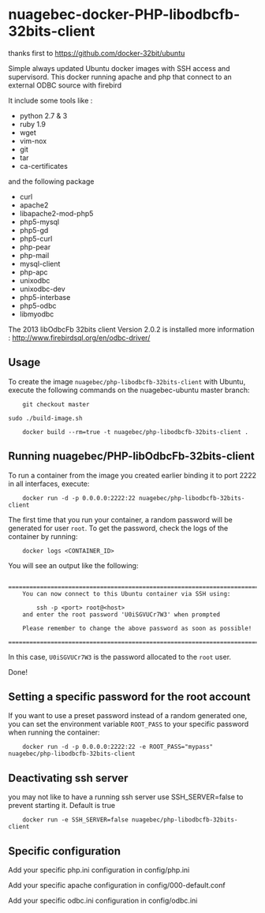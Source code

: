 # nuagebec-docker-PHP-libodbcfb-32bits-client

thanks first to https://github.com/docker-32bit/ubuntu

Simple always updated Ubuntu docker images with SSH access and supervisord. This docker running apache and php that connect to an external ODBC source with firebird

It include some tools like :

- python 2.7 & 3
- ruby 1.9
- wget
- vim-nox
- git
- tar
- ca-certificates


and the following package

- curl 
- apache2 
- libapache2-mod-php5 
- php5-mysql 
- php5-gd 
- php5-curl 
- php-pear 
- php-mail 
- mysql-client 
- php-apc 
- unixodbc 
- unixodbc-dev 
- php5-interbase 
- php5-odbc 
- libmyodbc 


The 2013 libOdbcFb 32bits client Version 2.0.2 is installed more information : http://www.firebirdsql.org/en/odbc-driver/

Usage
-----

To create the image `nuagebec/php-libodbcfb-32bits-client` with Ubuntu,
execute the following commands on the nuagebec-ubuntu master branch:

        git checkout master

	sudo ./build-image.sh

        docker build --rm=true -t nuagebec/php-libodbcfb-32bits-client .

Running nuagebec/PHP-libOdbcFb-32bits-client
--------------------

To run a container from the image you created earlier binding it to port 2222 in
all interfaces, execute:

        docker run -d -p 0.0.0.0:2222:22 nuagebec/php-libodbcfb-32bits-client

The first time that you run your container, a random password will be generated
for user `root`. To get the password, check the logs of the container by running:

        docker logs <CONTAINER_ID>

You will see an output like the following:

        ========================================================================
        You can now connect to this Ubuntu container via SSH using:

            ssh -p <port> root@<host>
        and enter the root password 'U0iSGVUCr7W3' when prompted

        Please remember to change the above password as soon as possible!
        ========================================================================

In this case, `U0iSGVUCr7W3` is the password allocated to the `root` user.

Done!


Setting a specific password for the root account
------------------------------------------------

If you want to use a preset password instead of a random generated one, you can
set the environment variable `ROOT_PASS` to your specific password when running the container:

        docker run -d -p 0.0.0.0:2222:22 -e ROOT_PASS="mypass" nuagebec/php-libodbcfb-32bits-client



Deactivating ssh server
-----------------------

you may not like to have a running ssh server use SSH_SERVER=false to prevent starting it. Default is true


        docker run -e SSH_SERVER=false nuagebec/php-libodbcfb-32bits-client


Specific configuration
----------------------


Add your specific php.ini configuration in config/php.ini

Add your specific apache configuration in config/000-default.conf

Add your specific odbc.ini configuration in config/odbc.ini



